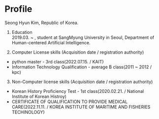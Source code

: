 # Profile
Seong Hyun Kim, Republic of Korea.

1. Education   
2019.03. ~ , student at SangMyung University in Seoul, Department of Human-centered Artificial Intelligence.

2. Computer License skills (Acquisition date / registration authority)
* python master - 3rd class(2022.07.15. / KAIT)
* Information Technology Qualification - average B class(2011 ~ 2012 / kpc)

   

3. Non-Computer license skills (Acquisition date / registration authority)  
* Korean History Proficiency Test - 1st class(2020.02.21. / National Institute of Korean Histroy)
* CERTIFICATE OF QUALIFICATION TO PROVIDE MEDICAL CARE(2022.11.11. / KOREA INSTITUTE OF MARITIME AND FISHERIES TECHINOLOGY)

<!--
**Seong-Hyun-0224/Seong-Hyun-0224** is a ✨ _special_ ✨ repository because its `README.md` (this file) appears on your GitHub profile.

Here are some ideas to get you started:

- 🔭 I’m currently working on ...
- 🌱 I’m currently learning ...
- 👯 I’m looking to collaborate on ...
- 🤔 I’m looking for help with ...
- 💬 Ask me about ...
- 📫 How to reach me: ...
- 😄 Pronouns: ...
- ⚡ Fun fact: ...
-->
